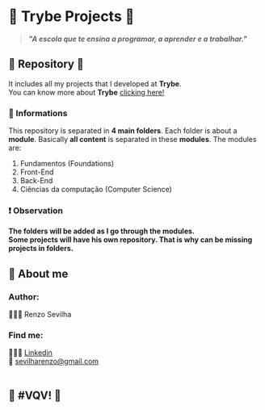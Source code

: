 # :rocket: Trybe Projects :rocket:
> *__"A escola que te ensina a programar, a aprender e a trabalhar."__*
## :art: Repository :art:
It includes all my projects that I developed at __Trybe__.
</br>
You can know more about __Trybe__ [clicking here!](https://www.betrybe.com/)
### :memo: Informations
This repository is separated in __4 main folders__. Each folder is about a __module__.
Basically __all content__ is separated in these __modules__. The modules are:
1. Fundamentos (Foundations)
1. Front-End
1. Back-End
1. Ciências da computação (Computer Science)
### :exclamation: Observation
__The folders will be added as I go through the modules.__ </br>
__Some projects will have his own repository. That is why can be missing projects in folders.__
</br>
## 🤵 About me
### Author:
🧙🏼‍♂️ Renzo Sevilha
### Find me:
👷🏼‍♂️ [Linkedin](https://www.linkedin.com/in/renzo-sevilha/)
</br>
:email: sevilharenzo@gmail.com
</br></br>
## :rocket: __#VQV!__ :rocket:
